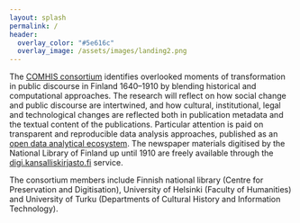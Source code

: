 ```yaml
---
layout: splash
permalink: /
header:
  overlay_color: "#5e616c"
  overlay_image: /assets/images/landing2.png
---
```

The [COMHIS consortium][comhis-consortium] identifies overlooked moments of transformation in public discourse in Finland 1640–1910 by blending historical and computational approaches. The research will reflect on how social change and public discourse are intertwined, and how cultural, institutional, legal and technological changes are reflected both in publication metadata and the textual content of the publications. Particular attention is paid on transparent and reproducible data analysis approaches, published as an [open data analytical ecosystem][ropengiv-fennica]. The newspaper materials digitised by the National Library of Finland up until 1910 are freely available through the [digi.kansalliskirjasto.fi][kansalliskirjasto-digi] service.

The consortium members include Finnish national library (Centre for Preservation and Digitisation), University of Helsinki (Faculty of Humanities) and University of Turku (Departments of Cultural History and Information Technology).

[comhis-consortium]: https://www.kansalliskirjasto.fi/en/projects/comhis-computational-history-and-the-transformation-of-public-discourse-in-finland-1640
[ropengiv-fennica]: https://github.com/rOpenGov/fennica/
[kansalliskirjasto-digi]: http://digi.kansalliskirjasto.fi/